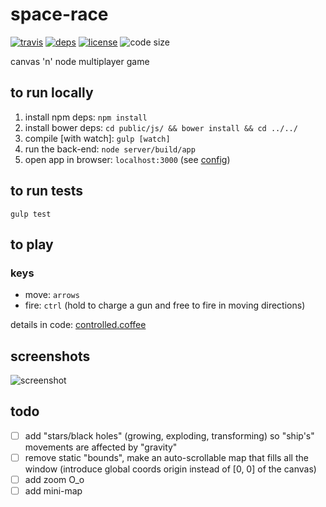 # space-race

  [![travis][travis-image]][travis-url]
  [![deps][deps-image]][deps-url]
  [![license][license-image]][license-url]
  ![code size][code-size-image]

canvas 'n' node multiplayer game

## to run locally

1. install npm deps: `npm install`
2. install bower deps: `cd public/js/ && bower install && cd ../../`
3. compile [with watch]: `gulp [watch]`
4. run the back-end: `node server/build/app`
5. open app in browser: `localhost:3000` (see [config](/server/src/config/server.coffee))

## to run tests

`gulp test`

## to play

### keys

* move: `arrows`
* fire: `ctrl` (hold to charge a gun and free to fire in moving directions)

details in code: [controlled.coffee](/public/js/src/behaviors/controlled.coffee)

## screenshots

![screenshot](https://raw.githubusercontent.com/oleksmarkh/oleksmarkh.github.io/master/uploads/space_race_screenshot.png)

## todo

- [ ] add "stars/black holes" (growing, exploding, transforming) so "ship's" movements are affected by "gravity"
- [ ] remove static "bounds", make an auto-scrollable map that fills all the window (introduce global coords origin instead of [0, 0] of the canvas)
- [ ] add zoom O_o
- [ ] add mini-map

[travis-image]: https://img.shields.io/travis/oleksmarkh/space-race/master.svg?style=flat-square
[travis-url]: https://travis-ci.org/oleksmarkh/space-race
[deps-image]: https://img.shields.io/david/oleksmarkh/space-race.svg?style=flat-square
[deps-url]: https://david-dm.org/oleksmarkh/space-race
[license-image]: https://img.shields.io/github/license/oleksmarkh/space-race.svg?style=flat-square
[license-url]: https://github.com/oleksmarkh/space-race/blob/master/LICENSE
[code-size-image]: https://img.shields.io/github/languages/code-size/oleksmarkh/space-race.svg?style=flat-square
